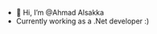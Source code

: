 - 👋 Hi, I’m @Ahmad Alsakka
- Currently working as a .Net developer :)

<!---
AhmadMAlsakka/AhmadMAlsakka is a ✨ special ✨ repository because its `README.md` (this file) appears on your GitHub profile.
You can click the Preview link to take a look at your changes.
--->
